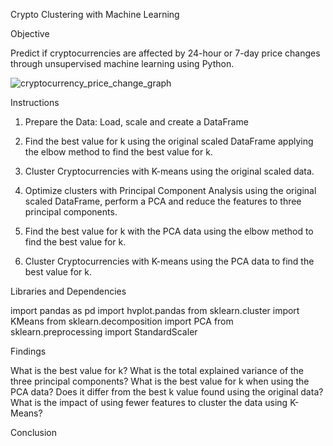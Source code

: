 Crypto Clustering with Machine Learning

Objective

Predict if cryptocurrencies are affected by 24-hour or 7-day price changes through unsupervised machine learning using Python.

![cryptocurrency_price_change_graph](https://github.com/kgregart/CryptoClustering/assets/153472472/fb900b58-26e9-4525-bc46-c3787ba6d145)


Instructions

1. Prepare the Data:  Load, scale and create a DataFrame

2. Find the best value for k using the original scaled DataFrame applying the elbow method to find the best value for k.

3. Cluster Cryptocurrencies with K-means using the original scaled data.

4. Optimize clusters with Principal Component Analysis
using the original scaled DataFrame, perform a PCA and reduce the features to three principal components.

5. Find the best value for k with the PCA data using the elbow method to find the best value for k.

6. Cluster Cryptocurrencies with K-means using the PCA data to find the best value for k.


Libraries and Dependencies 

import pandas as pd
import hvplot.pandas
from sklearn.cluster import KMeans
from sklearn.decomposition import PCA
from sklearn.preprocessing import StandardScaler



Findings

What is the best value for k?
What is the total explained variance of the three principal components?
What is the best value for k when using the PCA data?
Does it differ from the best k value found using the original data?
What is the impact of using fewer features to cluster the data using K-Means?

Conclusion
